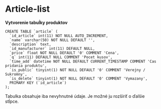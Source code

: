 # Article-list

**Vytvorenie tabuĺky produktov**

```
CREATE TABLE `article` (
  `id_article` int(11) NOT NULL AUTO_INCREMENT,
  `name` varchar(50) NOT NULL DEFAULT '',
  `description` text,
  `id_manufacturer` int(11) DEFAULT NULL,
  `price` float NOT NULL DEFAULT '0' COMMENT 'Cena',
  `q` int(11) DEFAULT NULL COMMENT 'Pocet kusov',
  `time_add` datetime NOT NULL DEFAULT CURRENT_TIMESTAMP COMMENT 'Cas pridania produktu',
  `is_public` tinyint(1) NOT NULL DEFAULT '0' COMMENT 'Verejny / Sukromny',
  `is_delete` tinyint(1) NOT NULL DEFAULT '0' COMMENT 'Vymazany',
  PRIMARY KEY (`id_article`)
);

```

Tabulka obsahuje iba nevyhnutné údaje. Je možné ju rozšíriť o ďalšie stĺpce.
